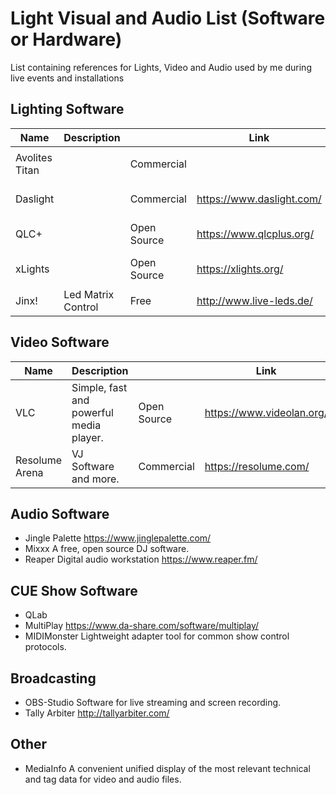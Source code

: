# Light Visual and Audio List (Software or Hardware)
List containing references for Lights, Video and Audio used by me during live events and installations


## Lighting Software
| Name                      | Description                         |               |  Link                     |   |
| ------------------------- | ----------------------------------- | ------------- | ------------------------- | - |
| Avolites Titan            |                                     | Commercial    |                           | <img src="https://upload.wikimedia.org/wikipedia/en/2/21/Avolites_Logo.svg" alt="img" height="50"/> |
| Daslight                  |                                     | Commercial    | https://www.daslight.com/ | <img src="https://www.daslight.com/logo_daslight.png" alt="img" height="50"/> |
| QLC+                      |                                     | Open Source   | https://www.qlcplus.org/  | <img src="https://www.thedmxwiki.com/_media/dmx_control_software/qlcplus_icon.png" alt="img" height="50"/> |
| xLights                   |                                     | Open Source   | https://xlights.org/      | <img src="https://xlights.org/wp-content/uploads/2017/03/XLNC_Main_Page.jpg" alt="img" height="50"/> |
| Jinx!                     | Led Matrix Control                  | Free          | http://www.live-leds.de/  |   |


## Video Software
| Name                      | Description                                 |               | Link                      |   |
| ------------------------- | ------------------------------------------- | ------------- | ------------------------- | - |
| VLC                       | Simple, fast and powerful media player.     | Open Source   | https://www.videolan.org/ | <img src="https://upload.wikimedia.org/wikipedia/commons/3/38/VLC_icon.png" alt="img" height="50"/> |
| Resolume Arena            | VJ Software and more.                       | Commercial    | https://resolume.com/     | <img src="https://resolume.com/gfx/arena7icon.svg" alt="img" height="50"/> |


## Audio Software  

- Jingle Palette      https://www.jinglepalette.com/
- Mixxx               A free, open source DJ software.
- Reaper              Digital audio workstation  https://www.reaper.fm/

## CUE Show Software

- QLab
- MultiPlay       https://www.da-share.com/software/multiplay/
- MIDIMonster     Lightweight adapter tool for common show control protocols.

## Broadcasting

- OBS-Studio          Software for live streaming and screen recording.
- Tally Arbiter       http://tallyarbiter.com/

## Other

- MediaInfo           A convenient unified display of the most relevant technical and tag data for video and audio files.
